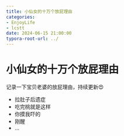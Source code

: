 ```yaml
---
title: 小仙女的十万个放屁理由
categories: 
- EnjoyLife
- lcstt
date: 2024-06-15 21:00:00
typora-root-url: ../
---
```


# 小仙女的十万个放屁理由

记录一下宝贝老婆的放屁理由，持续更新😍

- 拉肚子后遗症
- 吃完桃就是这样
- 你摸我吓的
- 刚醒
- ...

